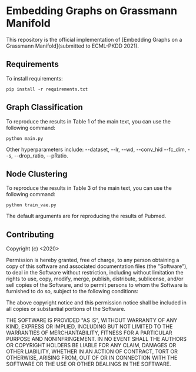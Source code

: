 # Embedding Graphs on Grassmann Manifold

This repository is the official implementation of [Embedding Graphs on a Grassmann Manifold](submitted to ECML-PKDD 2021).

## Requirements

To install requirements:

```
pip install -r requirements.txt
```

## Graph Classification
To reproduce the results in Table 1 of the main text, you can use the following command:

```
python main.py
```
Other hyperparameters include: --dataset, --lr, --wd, --conv_hid --fc_dim, --s, --drop_ratio, --pRatio.

## Node Clustering
To reproduce the results in Table 3 of the main text, you can use the following command:

```
python train_vae.py
```
The default arguments are for reproducing the results of Pubmed.

## Contributing
Copyright (c) <2020> <NeurIPS>

Permission is hereby granted, free of charge, to any person obtaining a copy
of this software and associated documentation files (the "Software"), to deal
in the Software without restriction, including without limitation the rights
to use, copy, modify, merge, publish, distribute, sublicense, and/or sell
copies of the Software, and to permit persons to whom the Software is
furnished to do so, subject to the following conditions:

The above copyright notice and this permission notice shall be included in all
copies or substantial portions of the Software.

THE SOFTWARE IS PROVIDED "AS IS", WITHOUT WARRANTY OF ANY KIND, EXPRESS OR
IMPLIED, INCLUDING BUT NOT LIMITED TO THE WARRANTIES OF MERCHANTABILITY,
FITNESS FOR A PARTICULAR PURPOSE AND NONINFRINGEMENT. IN NO EVENT SHALL THE
AUTHORS OR COPYRIGHT HOLDERS BE LIABLE FOR ANY CLAIM, DAMAGES OR OTHER
LIABILITY, WHETHER IN AN ACTION OF CONTRACT, TORT OR OTHERWISE, ARISING FROM,
OUT OF OR IN CONNECTION WITH THE SOFTWARE OR THE USE OR OTHER DEALINGS IN THE
SOFTWARE.
